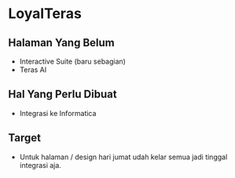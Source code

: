 # LoyalTeras

## Halaman Yang Belum

- Interactive Suite (baru sebagian)
- Teras AI

## Hal Yang Perlu Dibuat

- Integrasi ke Informatica

## Target

- Untuk halaman / design hari jumat udah kelar semua jadi tinggal integrasi aja.
